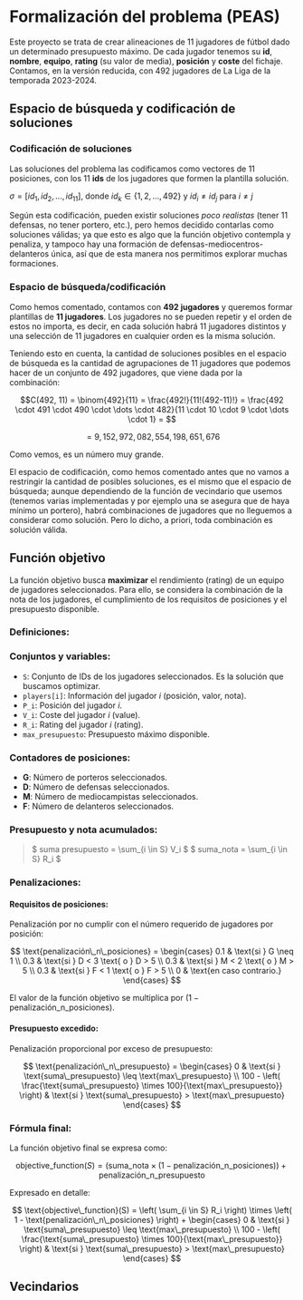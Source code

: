 ﻿# Formalización del problema (PEAS)

Este proyecto se trata de crear alineaciones de 11 jugadores de fútbol dado un determinado presupuesto máximo. De cada jugador tenemos su **id**, **nombre**, **equipo**, **rating** (su valor de media), **posición** y **coste** del fichaje. Contamos, en la versión reducida, con 492 jugadores de La Liga de la temporada 2023-2024.

## Espacio de búsqueda y codificación de soluciones

### Codificación de soluciones

Las soluciones del problema las codificamos como vectores de 11 posiciones, con los 11 **ids** de los jugadores que formen la plantilla solución. 

$\sigma = [id_1, id_2, \dots, id_{11}]$, donde $id_k \in \{1, 2, \dots, 492\}$ y $id_i \neq id_j$ para $i \neq j$

Según esta codificación, pueden existir soluciones _poco realistas_ (tener 11 defensas, no tener portero, etc.), pero hemos decidido contarlas como soluciones válidas; ya que esto es algo que la función objetivo contempla y penaliza,  y tampoco hay una formación de defensas-mediocentros-delanteros única, así que de esta manera nos permitimos explorar muchas formaciones.

### Espacio de búsqueda/codificación

Como hemos comentado, contamos con **492 jugadores** y queremos formar plantillas de **11 jugadores**. Los jugadores no se pueden repetir y el orden de estos no importa, es decir, en cada solución habrá 11 jugadores distintos y una selección de 11 jugadores en cualquier orden es la misma solución. 

Teniendo esto en cuenta, la cantidad de soluciones posibles en el espacio de búsqueda es la cantidad de agrupaciones de 11 jugadores que podemos hacer de un conjunto de 492 jugadores, que  viene dada por la combinación: 

$$C(492, 11) = \binom{492}{11} = \frac{492!}{11!(492-11)!} = \frac{492 \cdot 491 \cdot 490 \cdot \dots \cdot 482}{11 \cdot 10 \cdot 9 \cdot \dots \cdot 1} = $$

$$= 9,152,972,082,554,198,651,676$$

Como vemos, es un número muy grande.

El espacio de codificación, como hemos comentado antes que no vamos a restringir la cantidad de posibles soluciones, es el mismo que el espacio de búsqueda; aunque dependiendo de la función de vecindario que usemos (tenemos varias implementadas y por ejemplo una se asegura que de haya mínimo un portero), habrá combinaciones de jugadores que no lleguemos a considerar como solución. Pero lo dicho, a priori, toda combinación es solución válida.

## Función objetivo

La función objetivo busca **maximizar** el rendimiento (rating) de un equipo de jugadores seleccionados. Para ello, se considera la combinación de la nota de los jugadores, el cumplimiento de los requisitos de posiciones y el presupuesto disponible.

### Definiciones:

### Conjuntos y variables:

- `S`: Conjunto de IDs de los jugadores seleccionados. Es la solución que buscamos optimizar.
- `players[i]`: Información del jugador $i$ (posición, valor, nota).
- `P_i`: Posición del jugador $i$.
- `V_i`: Coste del jugador $i$ (value).
- `R_i`: Rating del jugador $i$ (rating).
- `max_presupuesto`: Presupuesto máximo disponible.

### Contadores de posiciones:

- **G**: Número de porteros seleccionados.
- **D**: Número de defensas seleccionados.
- **M**: Número de mediocampistas seleccionados.
- **F**: Número de delanteros seleccionados.

### Presupuesto y nota acumulados:

> $ suma presupuesto = \sum_{i \in S} V_i $
> $ suma_nota = \sum_{i \in S} R_i $

### Penalizaciones:

#### Requisitos de posiciones:

Penalización por no cumplir con el número requerido de jugadores por posición:

$$ \text{penalización\_n\_posiciones} = \begin{cases} 0.1 & \text{si } G \neq 1 \\ 0.3 & \text{si } D < 3 \text{ o } D > 5 \\ 0.3 & \text{si } M < 2 \text{ o } M > 5 \\ 0.3 & \text{si } F < 1 \text{ o } F > 5 \\ 0 & \text{en caso contrario.} \end{cases} $$

El valor de la función objetivo se multiplica por $(1 - \text{penalización\_n\_posiciones})$.

#### Presupuesto excedido:

Penalización proporcional por exceso de presupuesto:

$$
\text{penalización\_n\_presupuesto} =
\begin{cases}
0 & \text{si } \text{suma\_presupuesto} \leq \text{max\_presupuesto} \\
100 - \left( \frac{\text{suma\_presupuesto} \times 100}{\text{max\_presupuesto}} \right) & \text{si } \text{suma\_presupuesto} > \text{max\_presupuesto}
\end{cases}
$$

### Fórmula final:

La función objetivo final se expresa como:

$$
\text{objective\_function}(S) = \left( \text{suma\_nota} \times (1 - \text{penalización\_n\_posiciones}) \right) + \text{penalización\_n\_presupuesto}
$$

Expresado en detalle:

$$
\text{objective\_function}(S) = \left( \sum_{i \in S} R_i \right) \times \left( 1 - \text{penalización\_n\_posiciones} \right) + 
\begin{cases}
0 & \text{si } \text{suma\_presupuesto} \leq \text{max\_presupuesto} \\
100 - \left( \frac{\text{suma\_presupuesto} \times 100}{\text{max\_presupuesto}} \right) & \text{si } \text{suma\_presupuesto} > \text{max\_presupuesto}
\end{cases}
$$

## Vecindarios
